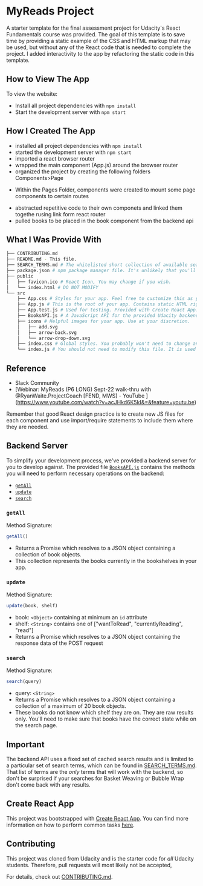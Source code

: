 # MyReads Project

A starter template for the final assessment project for Udacity's React Fundamentals course was provided. The goal of this template is to save time by providing a static example of the CSS and HTML markup that may be used, but without any of the React code that is needed to complete the project. I added interactivity to the app by refactoring the static code in this template.

## How to View The App

To view the website:

* Install all project dependencies with `npm install`
* Start the development server with `npm start`

## How I Created The App

* installed all project dependencies with `npm install`
* started the development server with `npm start`
* imported a react browser router
* wrapped the main component (App.js) around the browser router
* organized the project by creating the following folders Components>Page
 - Within the Pages Folder, components were created to mount some page components to certain routes
* abstracted repetitive code to their own componets and linked them togethe rusing link form react router
* pulled books to be placed in the book component from the backend api

## What I Was Provide With
```bash
├── CONTRIBUTING.md
├── README.md - This file.
├── SEARCH_TERMS.md # The whitelisted short collection of available search terms for you to use with your app.
├── package.json # npm package manager file. It's unlikely that you'll need to modify this.
├── public
│   ├── favicon.ico # React Icon, You may change if you wish.
│   └── index.html # DO NOT MODIFY
└── src
    ├── App.css # Styles for your app. Feel free to customize this as you desire.
    ├── App.js # This is the root of your app. Contains static HTML right now.
    ├── App.test.js # Used for testing. Provided with Create React App. Testing is encouraged, but not required.
    ├── BooksAPI.js # A JavaScript API for the provided Udacity backend. Instructions for the methods are below.
    ├── icons # Helpful images for your app. Use at your discretion.
    │   ├── add.svg
    │   ├── arrow-back.svg
    │   └── arrow-drop-down.svg
    ├── index.css # Global styles. You probably won't need to change anything here.
    └── index.js # You should not need to modify this file. It is used for DOM rendering only.
```

## Reference
* Slack Community
* [Webinar: MyReads (P6 LONG) Sept-22 walk-thru with @RyanWaite.ProjectCoach [FEND, MWS] - YouTube ]
(https://www.youtube.com/watch?v=acJHkd6K5kI&=&feature=youtu.be)


Remember that good React design practice is to create new JS files for each component and use import/require statements to include them where they are needed.

## Backend Server

To simplify your development process, we've provided a backend server for you to develop against. The provided file [`BooksAPI.js`](src/BooksAPI.js) contains the methods you will need to perform necessary operations on the backend:

* [`getAll`](#getall)
* [`update`](#update)
* [`search`](#search)

### `getAll`

Method Signature:

```js
getAll()
```

* Returns a Promise which resolves to a JSON object containing a collection of book objects.
* This collection represents the books currently in the bookshelves in your app.

### `update`

Method Signature:

```js
update(book, shelf)
```

* book: `<Object>` containing at minimum an `id` attribute
* shelf: `<String>` contains one of ["wantToRead", "currentlyReading", "read"]  
* Returns a Promise which resolves to a JSON object containing the response data of the POST request

### `search`

Method Signature:

```js
search(query)
```

* query: `<String>`
* Returns a Promise which resolves to a JSON object containing a collection of a maximum of 20 book objects.
* These books do not know which shelf they are on. They are raw results only. You'll need to make sure that books have the correct state while on the search page.

## Important
The backend API uses a fixed set of cached search results and is limited to a particular set of search terms, which can be found in [SEARCH_TERMS.md](SEARCH_TERMS.md). That list of terms are the _only_ terms that will work with the backend, so don't be surprised if your searches for Basket Weaving or Bubble Wrap don't come back with any results.

## Create React App

This project was bootstrapped with [Create React App](https://github.com/facebookincubator/create-react-app). You can find more information on how to perform common tasks [here](https://github.com/facebookincubator/create-react-app/blob/master/packages/react-scripts/template/README.md).

## Contributing

This project was cloned from Udacity and is the starter code for _all_ Udacity students. Therefore, pull requests will most likely not be accepted,

For details, check out [CONTRIBUTING.md](CONTRIBUTING.md).

